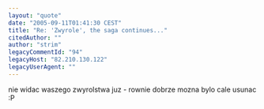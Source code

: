 ```yaml
---
layout: "quote"
date: "2005-09-11T01:41:30 CEST"
title: "Re: 'Zwyrole', the saga continues..."
citedAuthor: ""
author: "strim"
legacyCommentId: "94"
legacyHost: "82.210.130.122"
legacyUserAgent: ""
---
```


nie widac waszego zwyrolstwa juz - rownie dobrze mozna bylo cale usunac :P